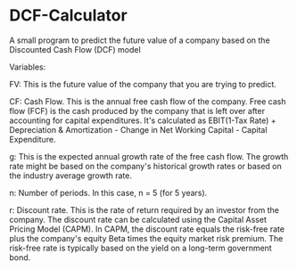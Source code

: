 # DCF-Calculator
A small program to predict the future value of a company based on the Discounted Cash Flow (DCF) model

Variables:

FV: This is the future value of the company that you are trying to predict.

CF: Cash Flow. This is the annual free cash flow of the company. Free cash flow (FCF) is the cash produced by the company that is left over after accounting for capital expenditures. It's calculated as EBIT(1-Tax Rate) + Depreciation & Amortization - Change in Net Working Capital - Capital Expenditure.

g: This is the expected annual growth rate of the free cash flow. The growth rate might be based on the company's historical growth rates or based on the industry average growth rate.

n: Number of periods. In this case, n = 5 (for 5 years).

r: Discount rate. This is the rate of return required by an investor from the company. The discount rate can be calculated using the Capital Asset Pricing Model (CAPM). In CAPM, the discount rate equals the risk-free rate plus the company's equity Beta times the equity market risk premium. The risk-free rate is typically based on the yield on a long-term government bond.
